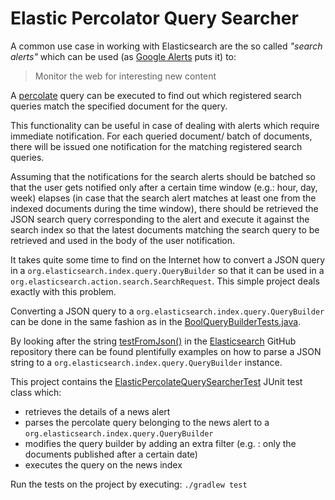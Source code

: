 Elastic Percolator Query Searcher
=================================

A common use case in working with Elasticsearch are the so called _"search alerts"_
which can be used (as [Google Alerts](https://www.google.com/alerts) puts it) to:

> Monitor the web for interesting new content


A [percolate](https://www.elastic.co/guide/en/elasticsearch/reference/current/query-dsl-percolate-query.html) 
query can be executed to find out which registered search queries match the specified document 
for the query.

This functionality can be useful in case of dealing with alerts which require immediate
notification. For each queried document/ batch of documents, there will be issued one
notification for the matching registered search queries.

Assuming that the notifications for the search alerts should be batched so that the user gets notified
only after a certain time window (e.g.: hour, day, week) elapses 
(in case that the search alert matches at least one from the indexed documents during the time window), 
there should be retrieved the JSON search query corresponding to the alert and execute it against 
the search index so that the latest documents matching the search query to be retrieved and used in
the body of the user notification.

It takes quite some time to find on the Internet how to convert a JSON query in a
`org.elasticsearch.index.query.QueryBuilder` so that it can be used in a 
`org.elasticsearch.action.search.SearchRequest`.
This simple project deals exactly with this problem.

Converting a JSON query to a `org.elasticsearch.index.query.QueryBuilder`
can be done in the same fashion as in the 
[BoolQueryBuilderTests.java](https://github.com/elastic/elasticsearch/blob/master/server/src/test/java/org/elasticsearch/index/query/BoolQueryBuilderTests.java#L222).

By looking after the string [testFromJson()](https://github.com/elastic/elasticsearch/search?q=testFromJson%28%29&unscoped_q=testFromJson%28%29) in 
the [Elasticsearch](https://github.com/elastic/elasticsearch/) GitHub repository there can
be found plentifully examples on how to parse  a JSON string to a `org.elasticsearch.index.query.QueryBuilder`
instance.


This project contains the [ElasticPercolateQuerySearcherTest](src/test/java/com/findinpath/elasticsearch/percolator/ElasticPercolateQuerySearcherTest.java) 
JUnit test class which:
 
- retrieves the details of a news alert
- parses the percolate query belonging to the news alert to a `org.elasticsearch.index.query.QueryBuilder`
- modifies the query builder by adding an extra filter (e.g. : only the documents published after a certain date)
- executes the query on the news index 


Run the tests on the project by executing:
`./gradlew test`